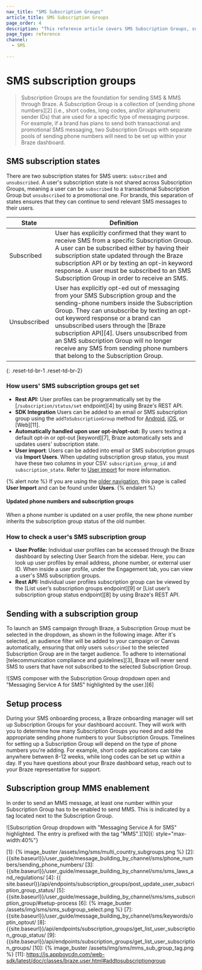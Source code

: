 ```yaml
---
nav_title: "SMS Subscription Groups"
article_title: SMS Subscription Groups
page_order: 4
description: "This reference article covers SMS Subscription Groups, subscription states, and the subscription group setup process."
page_type: reference
channel:
  - SMS
  
---
```


# SMS subscription groups

> Subscription Groups are the foundation for sending SMS & MMS through Braze. A Subscription Group is a collection of [sending phone numbers][2] (i.e., short codes, long codes, and/or alphanumeric sender IDs) that are used for a specific type of messaging purpose. For example, if a brand has plans to send both transactional and promotional SMS messaging, two Subscription Groups with separate pools of sending phone numbers will need to be set up within your Braze dashboard.

## SMS subscription states

There are two subscription states for SMS users: `subscribed` and `unsubscribed`. A user's subscription state is not shared across Subscription Groups, meaning a user can be `subscribed` to a transactional Subscription Group but `unsubscribed` to a promotional one. For brands, this separation of states ensures that they can continue to send relevant SMS messages to their users.

| State | Definition |
| --------- | ---------- |
| Subscribed | User has explicitly confirmed that they want to receive SMS from a specific Subscription Group. A user can be subscribed either by having their subscription state updated through the Braze subscription API or by texting an opt-in keyword response. A user must be subscribed to an SMS Subscription Group in order to receive an SMS. |
| Unsubscribed | User has explicitly opt-ed out of messaging from your SMS Subscription group and the sending-phone numbers inside the Subscription Group. They can unsubscribe by texting an opt-out keyword response or a brand can unsubscribed users through the [Braze subscription API][4]. Users unsubscribed from an SMS subscription Group will no longer receive any SMS from sending phone numbers that belong to the Subscription Group.|
{: .reset-td-br-1 .reset-td-br-2}

### How users' SMS subscription groups get set 

- **Rest API:** User profiles can be programmatically set by the [`/subscription/status/set` endpoint][4] by using Braze's REST API.
- **SDK Integration** Users can be added to an email or SMS subscription group using the `addToSubscriptionGroup` method for [Android](https://braze-inc.github.io/braze-android-sdk/javadocs/com/braze/BrazeUser.html#addToSubscriptionGroup-java.lang.String-), [iOS](https://appboy.github.io/appboy-ios-sdk/docs/interface_a_b_k_user.html#a74092a50fcda364bb159013d0222e287), or [Web][11].
- **Automatically handled upon user opt-in/opt-out:** By users texting a default opt-in or opt-out [keyword][7], Braze automatically sets and updates users' subscription state.
- **User import**: Users can be added into email or SMS subscription groups via **Import Users**. When updating subscription group status, you must have these two columns in your CSV: `subscription_group_id` and `subscription_state`. Refer to [User import]({{site.baseurl}}/user_guide/data_and_analytics/user_data_collection/user_import/#updating-subscription-group-status) for more information.

{% alert note %}
If you are using the [older navigation]({{site.baseurl}}/navigation), this page is called **User Import** and can be found under **Users**.
{% endalert %}

#### Updated phone numbers and subscription groups

When a phone number is updated on a user profile, the new phone number inherits the subscription group status of the old number. 

### How to check a user's SMS subscription group

- **User Profile:** Individual user profiles can be accessed through the Braze dashboard by selecting User Search from the sidebar. Here, you can look up user profiles by email address, phone number, or external user ID. When inside a user profile, under the Engagement tab, you can view a user's SMS subscription groups. 
- **Rest API:** Individual user profiles subscription group can be viewed by the [List user’s subscription groups endpoint][9] or [List user’s subscription group status endpoint][8] by using Braze's REST API. 

## Sending with a subscription group

To launch an SMS campaign through Braze, a Subscription Group must be selected in the dropdown, as shown in the following image. After it's selected, an audience filter will be added to your campaign or Canvas automatically, ensuring that only users `subscribed` to the selected Subscription Group are in the target audience. To adhere to international [telecommunication compliance and guidelines][3], Braze will never send SMS to users that have not subscribed to the selected Subscription Group.  

![SMS composer with the Subscription Group dropdown open and "Messaging Service A for SMS" highlighted by the user.][6]

## Setup process

During your SMS onboarding process, a Braze onboarding manager will set up Subscription Groups for your dashboard account. They will work with you to determine how many Subscription Groups you need and add the appropriate sending phone numbers to your Subscription Groups. Timelines for setting up a Subscription Group will depend on the type of phone numbers you're adding. For example, short code applications can take anywhere between 8-12 weeks, while long codes can be set up within a day. If you have questions about your Braze dashboard setup, reach out to your Braze representative for support.  

## Subscription group MMS enablement

In order to send an MMS message, at least one number within your Subscription Group has to be enabled to send MMS. This is indicated by a tag located next to the Subscription Group. 

![Subscription Group dropdown with "Messaging Service A for SMS" highlighted. The entry is prefixed with the tag "MMS".][10]{: style="max-width:40%"}


[1]: {% image_buster /assets/img/sms/multi_country_subgroups.png %}
[2]: {{site.baseurl}}/user_guide/message_building_by_channel/sms/phone_numbers/sending_phone_numbers/
[3]: {{site.baseurl}}/user_guide/message_building_by_channel/sms/sms_laws_and_regulations/
[4]: {{ site.baseurl}}/api/endpoints/subscription_groups/post_update_user_subscription_group_status/
[5]: {{site.baseurl}}/user_guide/message_building_by_channel/sms/sms_subscription_group/#setup-process
[6]: {% image_buster /assets/img/sms/sms_subgroup_select.png %}
[7]: {{site.baseurl}}/user_guide/message_building_by_channel/sms/keywords/optin_optout/
[8]: {{site.baseurl}}/api/endpoints/subscription_groups/get_list_user_subscription_group_status/
[9]: {{site.baseurl}}/api/endpoints/subscription_groups/get_list_user_subscription_groups/
[10]: {% image_buster /assets/img/sms/mms_sub_group_tag.png %}
[11]: https://js.appboycdn.com/web-sdk/latest/doc/classes/braze.user.html#addtosubscriptiongroup
